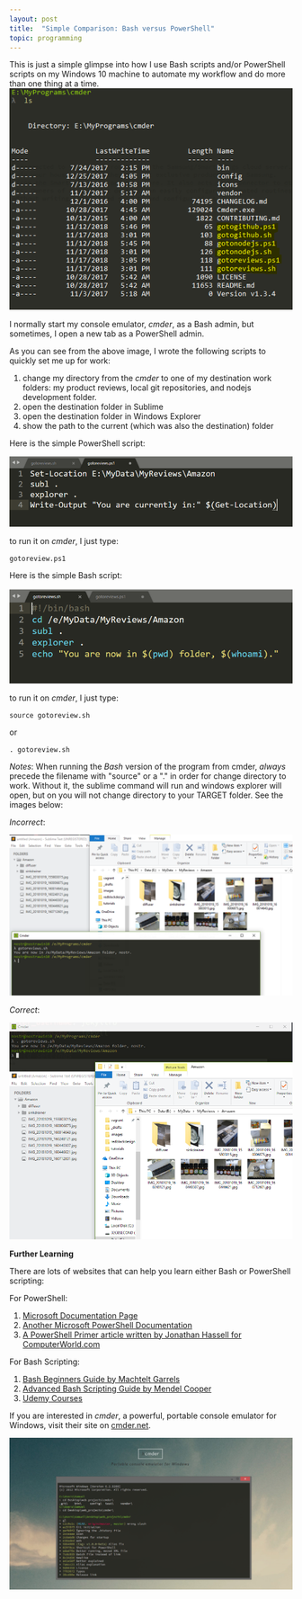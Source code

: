 ```yaml
---
layout: post
title:  "Simple Comparison: Bash versus PowerShell"
topic: programming
---
```



This is just a simple glimpse into how I use Bash scripts and/or PowerShell scripts on my Windows 10 machine to automate my workflow and do more than one thing at a time. 
![](/assets/images/tutorials/cmderinit.png)

I normally start my console emulator, _cmder_, as a Bash admin, but sometimes, I open a new tab as a PowerShell admin. 


As you can see from the above image, I wrote the following scripts to quickly set me up for work:
1. change my directory from the _cmder_ to one of my destination work folders: my product reviews, local git repositories, and nodejs development folder.
2. open the destination folder in Sublime
3. open the destination folder in Windows Explorer
4. show the path to the current (which was also the destination) folder

Here is the simple PowerShell script:

![](/assets/images/tutorials/gotoreviewps1.png)


to run it on _cmder_, I just type:
```
gotoreview.ps1
```

Here is the simple Bash script:

![](/assets/images/tutorials/gotoreviewsh.png)


to run it on _cmder_, I just type:
```
source gotoreview.sh
```
or
```
. gotoreview.sh
```

_Notes_: When running the *Bash* version of the program from cmder, _always_ precede the filename with "source" or a "." in order for change directory to work. Without it, the sublime command will run and windows explorer will open, but on you will not change directory to your TARGET folder. See the images below:

_Incorrect_:

![](/assets/images/tutorials/aftermathgotoreviewsh.png)


_Correct_:

![](/assets/images/tutorials/aftermathgotoreviewsh2.png)




**Further Learning**

There are lots of websites that can help you learn either Bash or PowerShell scripting:

For PowerShell:
1. [Microsoft Documentation Page](https://docs.microsoft.com/en-us/PowerShell/scripting/PowerShell-Scripting?view=PowerShell-5.1)
2. [Another Microsoft PowerShell Documentation](https://docs.microsoft.com/en-us/PowerShell/)
3. [A PowerShell Primer article written by Jonathan Hassell for ComputerWorld.com](https://www.computerworld.com/article/2879205/data-center/PowerShell-for-beginners-scripts-and-loops.html?page=3)

For Bash Scripting:
1. [Bash Beginners Guide by Machtelt Garrels](http://tldp.org/LDP/Bash-Beginners-Guide/html/Bash-Beginners-Guide.html) 
2. [Advanced Bash Scripting Guide by Mendel Cooper](https://www.tldp.org/LDP/abs/html/)
3. [Udemy Courses](https://www.udemy.com/courses/search/?src=ukw&q=bash+)

If you are interested in _cmder_, a powerful, portable console emulator for Windows, visit their site on [cmder.net](http://cmder.net/). 


![](/assets/images/tutorials/cmderdotnet.png)


